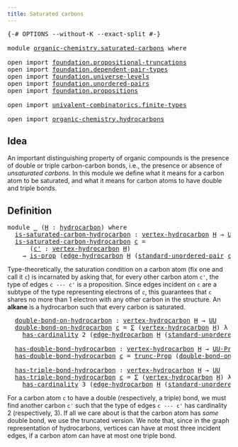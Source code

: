 ```yaml
---
title: Saturated carbons
---
```


<pre class="Agda"><a id="43" class="Symbol">{-#</a> <a id="47" class="Keyword">OPTIONS</a> <a id="55" class="Pragma">--without-K</a> <a id="67" class="Pragma">--exact-split</a> <a id="81" class="Symbol">#-}</a>

<a id="86" class="Keyword">module</a> <a id="93" href="organic-chemistry.saturated-carbons.html" class="Module">organic-chemistry.saturated-carbons</a> <a id="129" class="Keyword">where</a>

<a id="136" class="Keyword">open</a> <a id="141" class="Keyword">import</a> <a id="148" href="foundation.propositional-truncations.html" class="Module">foundation.propositional-truncations</a>
<a id="185" class="Keyword">open</a> <a id="190" class="Keyword">import</a> <a id="197" href="foundation.dependent-pair-types.html" class="Module">foundation.dependent-pair-types</a>
<a id="229" class="Keyword">open</a> <a id="234" class="Keyword">import</a> <a id="241" href="foundation.universe-levels.html" class="Module">foundation.universe-levels</a>
<a id="268" class="Keyword">open</a> <a id="273" class="Keyword">import</a> <a id="280" href="foundation.unordered-pairs.html" class="Module">foundation.unordered-pairs</a>
<a id="307" class="Keyword">open</a> <a id="312" class="Keyword">import</a> <a id="319" href="foundation.propositions.html" class="Module">foundation.propositions</a>

<a id="344" class="Keyword">open</a> <a id="349" class="Keyword">import</a> <a id="356" href="univalent-combinatorics.finite-types.html" class="Module">univalent-combinatorics.finite-types</a>

<a id="394" class="Keyword">open</a> <a id="399" class="Keyword">import</a> <a id="406" href="organic-chemistry.hydrocarbons.html" class="Module">organic-chemistry.hydrocarbons</a>
</pre>
## Idea

An important distinguishing property of organic compounds is the presence of double or triple carbon-carbon bonds, i.e., the presence or absence of _unsaturated carbons_. In this module we define what it means for a carbon atom to be saturated, and what it means for carbon atoms to have double and triple bonds.

## Definition

<pre class="Agda"><a id="788" class="Keyword">module</a> <a id="795" href="organic-chemistry.saturated-carbons.html#795" class="Module">_</a> <a id="797" class="Symbol">(</a><a id="798" href="organic-chemistry.saturated-carbons.html#798" class="Bound">H</a> <a id="800" class="Symbol">:</a> <a id="802" href="organic-chemistry.hydrocarbons.html#1564" class="Function">hydrocarbon</a><a id="813" class="Symbol">)</a> <a id="815" class="Keyword">where</a>
  <a id="823" href="organic-chemistry.saturated-carbons.html#823" class="Function">is-saturated-carbon-hydrocarbon</a> <a id="855" class="Symbol">:</a> <a id="857" href="organic-chemistry.hydrocarbons.html#2659" class="Function">vertex-hydrocarbon</a> <a id="876" href="organic-chemistry.saturated-carbons.html#798" class="Bound">H</a> <a id="878" class="Symbol">→</a> <a id="880" href="foundation-core.universe-levels.html#235" class="Primitive">UU</a>
  <a id="885" href="organic-chemistry.saturated-carbons.html#823" class="Function">is-saturated-carbon-hydrocarbon</a> <a id="917" href="organic-chemistry.saturated-carbons.html#917" class="Bound">c</a> <a id="919" class="Symbol">=</a>
      <a id="927" class="Symbol">(</a><a id="928" href="organic-chemistry.saturated-carbons.html#928" class="Bound">c&#39;</a> <a id="931" class="Symbol">:</a> <a id="933" href="organic-chemistry.hydrocarbons.html#2659" class="Function">vertex-hydrocarbon</a> <a id="952" href="organic-chemistry.saturated-carbons.html#798" class="Bound">H</a><a id="953" class="Symbol">)</a>
    <a id="959" class="Symbol">→</a> <a id="961" href="foundation-core.propositions.html#1309" class="Function">is-prop</a> <a id="969" class="Symbol">(</a><a id="970" href="organic-chemistry.hydrocarbons.html#3175" class="Function">edge-hydrocarbon</a> <a id="987" href="organic-chemistry.saturated-carbons.html#798" class="Bound">H</a> <a id="989" class="Symbol">(</a><a id="990" href="foundation.unordered-pairs.html#4450" class="Function">standard-unordered-pair</a> <a id="1014" href="organic-chemistry.saturated-carbons.html#917" class="Bound">c</a> <a id="1016" href="organic-chemistry.saturated-carbons.html#928" class="Bound">c&#39;</a><a id="1018" class="Symbol">))</a>
</pre>
Type-theoretically, the saturation condition on a carbon atom (fix one and call it `c`) is incarnated by asking that, for every other carbon atom `c'`, the type of edges `c --- c'` is a proposition. Since edges incident on `c` are a subtype of the type representing electrons of `c`, this guarantees that `c` shares no more than 1 electron with any other carbon in the structure. An **alkane** is a hydrocarbon such that every carbon is saturated.

<pre class="Agda">  <a id="1485" href="organic-chemistry.saturated-carbons.html#1485" class="Function">double-bond-on-hydrocarbon</a> <a id="1512" class="Symbol">:</a> <a id="1514" href="organic-chemistry.hydrocarbons.html#2659" class="Function">vertex-hydrocarbon</a> <a id="1533" href="organic-chemistry.saturated-carbons.html#798" class="Bound">H</a> <a id="1535" class="Symbol">→</a> <a id="1537" href="foundation-core.universe-levels.html#235" class="Primitive">UU</a>
  <a id="1542" href="organic-chemistry.saturated-carbons.html#1485" class="Function">double-bond-on-hydrocarbon</a> <a id="1569" href="organic-chemistry.saturated-carbons.html#1569" class="Bound">c</a> <a id="1571" class="Symbol">=</a> <a id="1573" href="foundation-core.dependent-pair-types.html#515" class="Record">Σ</a> <a id="1575" class="Symbol">(</a><a id="1576" href="organic-chemistry.hydrocarbons.html#2659" class="Function">vertex-hydrocarbon</a> <a id="1595" href="organic-chemistry.saturated-carbons.html#798" class="Bound">H</a><a id="1596" class="Symbol">)</a> <a id="1598" class="Symbol">λ</a> <a id="1600" href="organic-chemistry.saturated-carbons.html#1600" class="Bound">c&#39;</a> <a id="1603" class="Symbol">→</a>
    <a id="1609" href="univalent-combinatorics.finite-types.html#5212" class="Function">has-cardinality</a> <a id="1625" class="Number">2</a> <a id="1627" class="Symbol">(</a><a id="1628" href="organic-chemistry.hydrocarbons.html#3175" class="Function">edge-hydrocarbon</a> <a id="1645" href="organic-chemistry.saturated-carbons.html#798" class="Bound">H</a> <a id="1647" class="Symbol">(</a><a id="1648" href="foundation.unordered-pairs.html#4450" class="Function">standard-unordered-pair</a> <a id="1672" href="organic-chemistry.saturated-carbons.html#1569" class="Bound">c</a> <a id="1674" href="organic-chemistry.saturated-carbons.html#1600" class="Bound">c&#39;</a><a id="1676" class="Symbol">))</a>

  <a id="1682" href="organic-chemistry.saturated-carbons.html#1682" class="Function">has-double-bond-hydrocarbon</a> <a id="1710" class="Symbol">:</a> <a id="1712" href="organic-chemistry.hydrocarbons.html#2659" class="Function">vertex-hydrocarbon</a> <a id="1731" href="organic-chemistry.saturated-carbons.html#798" class="Bound">H</a> <a id="1733" class="Symbol">→</a> <a id="1735" href="foundation-core.propositions.html#1393" class="Function">UU-Prop</a> <a id="1743" href="Agda.Primitive.html#764" class="Primitive">lzero</a>
  <a id="1751" href="organic-chemistry.saturated-carbons.html#1682" class="Function">has-double-bond-hydrocarbon</a> <a id="1779" href="organic-chemistry.saturated-carbons.html#1779" class="Bound">c</a> <a id="1781" class="Symbol">=</a> <a id="1783" href="foundation.propositional-truncations.html#2546" class="Function">trunc-Prop</a> <a id="1794" class="Symbol">(</a><a id="1795" href="organic-chemistry.saturated-carbons.html#1485" class="Function">double-bond-on-hydrocarbon</a> <a id="1822" href="organic-chemistry.saturated-carbons.html#1779" class="Bound">c</a><a id="1823" class="Symbol">)</a>

  <a id="1828" href="organic-chemistry.saturated-carbons.html#1828" class="Function">has-triple-bond-hydrocarbon</a> <a id="1856" class="Symbol">:</a> <a id="1858" href="organic-chemistry.hydrocarbons.html#2659" class="Function">vertex-hydrocarbon</a> <a id="1877" href="organic-chemistry.saturated-carbons.html#798" class="Bound">H</a> <a id="1879" class="Symbol">→</a> <a id="1881" href="foundation-core.universe-levels.html#235" class="Primitive">UU</a>
  <a id="1886" href="organic-chemistry.saturated-carbons.html#1828" class="Function">has-triple-bond-hydrocarbon</a> <a id="1914" href="organic-chemistry.saturated-carbons.html#1914" class="Bound">c</a> <a id="1916" class="Symbol">=</a> <a id="1918" href="foundation-core.dependent-pair-types.html#515" class="Record">Σ</a> <a id="1920" class="Symbol">(</a><a id="1921" href="organic-chemistry.hydrocarbons.html#2659" class="Function">vertex-hydrocarbon</a> <a id="1940" href="organic-chemistry.saturated-carbons.html#798" class="Bound">H</a><a id="1941" class="Symbol">)</a> <a id="1943" class="Symbol">λ</a> <a id="1945" href="organic-chemistry.saturated-carbons.html#1945" class="Bound">c&#39;</a> <a id="1948" class="Symbol">→</a>
    <a id="1954" href="univalent-combinatorics.finite-types.html#5212" class="Function">has-cardinality</a> <a id="1970" class="Number">3</a> <a id="1972" class="Symbol">(</a><a id="1973" href="organic-chemistry.hydrocarbons.html#3175" class="Function">edge-hydrocarbon</a> <a id="1990" href="organic-chemistry.saturated-carbons.html#798" class="Bound">H</a> <a id="1992" class="Symbol">(</a><a id="1993" href="foundation.unordered-pairs.html#4450" class="Function">standard-unordered-pair</a> <a id="2017" href="organic-chemistry.saturated-carbons.html#1914" class="Bound">c</a> <a id="2019" href="organic-chemistry.saturated-carbons.html#1945" class="Bound">c&#39;</a><a id="2021" class="Symbol">))</a>
</pre>
For a carbon atom `c` to have a double (respectively, a triple) bond, we must find another carbon `c'` such that the type of edges `c --- c'` has cardinality 2 (respectively, 3). If all we care about is that the carbon atom has _some_ double bond, we use the truncated version. We note that, since in the graph representation of hydrocarbons, vertices can have at most three incident edges, if a carbon atom can have at most one triple bond.
